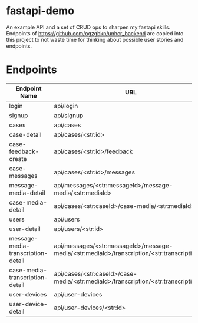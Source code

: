 # fastapi-demo

An example API and a set of CRUD ops to sharpen my fastapi skills. Endpoints of https://github.com/ogzgbkn/unhcr_backend are copied into this project to not waste time for thinking about possible user stories and endpoints.

# Endpoints

| Endpoint Name                         | URL                                                                                                  | Description   |IsImplemented? |
| --------------                        | ----------------                                                                                     | ------------  | ------------  |
| login                                 | api/login                                                                                            |               |               |
| signup                                | api/signup                                                                                           |               |               |
| cases                                 | api/cases                                                                                            |               |               |
| case-detail                           | api/cases/\<str:id>                                                                                  |               |               |
| case-feedback-create                  | api/cases/\<str:id>/feedback                                                                         |               |               |
| case-messages                         | api/cases/\<str:id>/messages                                                                         |               |               |
| message-media-detail                  | api/messages/\<str:messageId>/message-media/\<str:mediaId>                                           |               |               |
| case-media-detail                     | api/cases/\<str:caseId>/case-media/\<str:mediaId>                                                    |               |               |
| users                                 | api/users                                                                                            |               |               |
| user-detail                           | api/users/\<str:id>                                                                                  |               |               |
| message-media-transcription-detail    | api/messages/\<str:messageId>/message-media/\<str:mediaId>/transcription/\<str:transcriptionId>      |               |               |
| case-media-transcription-detail       | api/cases/\<str:caseId>/case-media/\<str:mediaId>/transcription/\<str:transcriptionId>               |               |               |
| user-devices                          | api/user-devices                                                                                     |               |               |
| user-device-detail                    | api/user-devices/\<str:id>                                                                           |               |               |